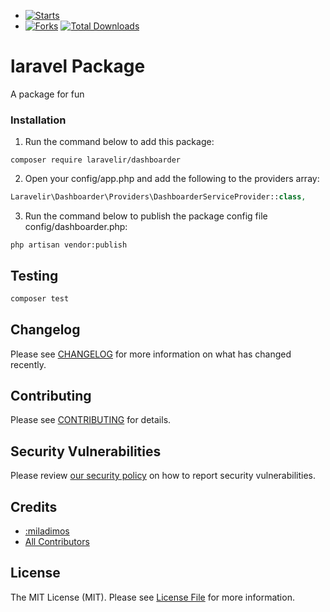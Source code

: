 - [![Starts](https://img.shields.io/github/stars/laravelir/dashboarder?style=flat&logo=github)](https://github.com/laravelir/dashboarder/forks)
- [![Forks](https://img.shields.io/github/forks/laravelir/dashboarder?style=flat&logo=github)](https://github.com/laravelir/dashboarder/stargazers)
  [![Total Downloads](https://img.shields.io/packagist/dt/laravelir/laravel-.svg?style=flat-square)](https://packagist.org/packages/laravelir/laravel-)


# laravel Package

A package for fun

### Installation

1. Run the command below to add this package:

```
composer require laravelir/dashboarder
```

2. Open your config/app.php and add the following to the providers array:

```php
Laravelir\Dashboarder\Providers\DashboarderServiceProvider::class,
```

3. Run the command below to publish the package config file config/dashboarder.php:

```
php artisan vendor:publish
```


## Testing

```bash
composer test
```

## Changelog

Please see [CHANGELOG](CHANGELOG.md) for more information on what has changed recently.

## Contributing

Please see [CONTRIBUTING](.github/CONTRIBUTING.md) for details.

## Security Vulnerabilities

Please review [our security policy](../../security/policy) on how to report security vulnerabilities.

## Credits

- [:miladimos](https://github.com/:miladimos)
- [All Contributors](../../contributors)

## License

The MIT License (MIT). Please see [License File](LICENSE.md) for more information.
